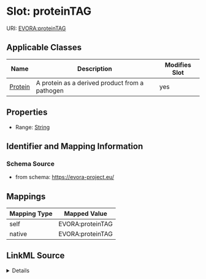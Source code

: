 

# Slot: proteinTAG



URI: [EVORA:proteinTAG](https://evora-project.eu/proteinTAG)



<!-- no inheritance hierarchy -->





## Applicable Classes

| Name | Description | Modifies Slot |
| --- | --- | --- |
| [Protein](Protein.md) | A protein as a derived product from a pathogen |  yes  |







## Properties

* Range: [String](String.md)





## Identifier and Mapping Information







### Schema Source


* from schema: https://evora-project.eu/




## Mappings

| Mapping Type | Mapped Value |
| ---  | ---  |
| self | EVORA:proteinTAG |
| native | EVORA:proteinTAG |




## LinkML Source

<details>
```yaml
name: proteinTAG
from_schema: https://evora-project.eu/
rank: 1000
alias: proteinTAG
domain_of:
- Protein
range: string

```
</details>